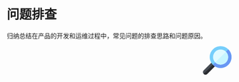 # 问题排查

归纳总结在产品的开发和运维过程中，常见问题的排查思路和问题原因。

<div style="text-align: right">
  <svg t="1682477253172" class="icon" viewBox="0 0 1024 1024" version="1.1" xmlns="http://www.w3.org/2000/svg" p-id="4294" width="64" height="64"><path d="M26.434 997.588C9.386 980.542 0 957.878 0 933.772s9.386-46.77 26.434-63.816l659.722-659.722c11.714-11.716 30.71-11.714 42.426 0l85.208 85.206a30 30 0 0 1 0 42.424L154.066 997.588c-17.594 17.594-40.706 26.39-63.816 26.39s-46.222-8.796-63.816-26.39z" fill="#464B52" p-id="4295"></path><path d="M813.79 295.44a30 30 0 0 1 0 42.424L154.066 997.588c-17.594 17.594-40.706 26.39-63.816 26.39s-46.222-8.796-63.816-26.39l744.752-744.752z" fill="#292B2F" p-id="4296"></path><path d="M632.5 391.522m-391.5 0a391.5 391.5 0 1 0 783 0 391.5 391.5 0 1 0-783 0Z" fill="#76CEFB" p-id="4297"></path><path d="M909.202 114.818C980.094 185.71 1024 283.584 1024 391.522c0 215.874-175.626 391.5-391.5 391.5-107.936 0-205.812-43.906-276.702-114.798z" fill="#6897F4" p-id="4298"></path><path d="M632.5 391.522m-271 0a271 271 0 1 0 542 0 271 271 0 1 0-542 0Z" fill="#E1FAFF" p-id="4299"></path><path d="M632.5 662.522c-74.714 0-142.464-30.392-191.536-79.464L824.036 199.986c49.072 49.072 79.464 116.822 79.464 191.536 0 149.43-121.57 271-271 271z" fill="#C7F5FF" p-id="4300"></path></svg>
</div>
